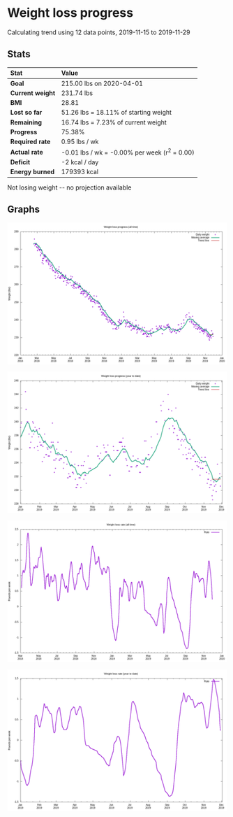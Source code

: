 # Weight loss progress

Calculating trend using 12 data points, 2019-11-15 to 2019-11-29

## Stats

Stat|Value
:-|:-
**Goal**|215.00 lbs on 2020-04-01
**Current weight**|231.74 lbs
**BMI**|28.81
**Lost so far**|51.26 lbs = 18.11% of starting weight
**Remaining**|16.74 lbs =  7.23% of current  weight
**Progress**|75.38%
**Required rate**|0.95 lbs / wk
**Actual rate**|-0.01 lbs / wk = -0.00% per week  (r<sup>2</sup> = 0.00)
**Deficit**|-2 kcal / day
**Energy burned**|179393 kcal
Not losing weight -- no projection available

## Graphs

![](weight-graph-alltime.png)

![](weight-graph-ytd.png)

![](rate-graph-alltime.png)

![](rate-graph-ytd.png)
